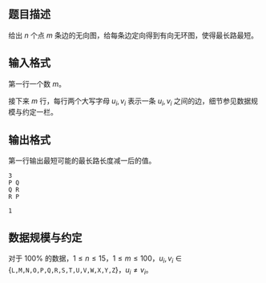 ## 题目描述

给出 $n$ 个点 $m$ 条边的无向图，给每条边定向得到有向无环图，使得最长路最短。

## 输入格式

第一行一个数 $m$。

接下来 $m$ 行，每行两个大写字母 $u_i,v_i$ 表示一条 $u_i,v_i$ 之间的边，细节参见数据规模与约定一栏。

## 输出格式

第一行输出最短可能的最长路长度减一后的值。

```input1
3
P Q
Q R
R P
```

```output1
1
```

## 数据规模与约定

对于 $100\%$ 的数据，$1\leq n\leq 15$，$1\leq m\leq 100$，$u_i,v_i\in\{\texttt{L,M,N,O,P,Q,R,S,T,U,V,W,X,Y,Z}\}$，$u_i\not =v_i$。


